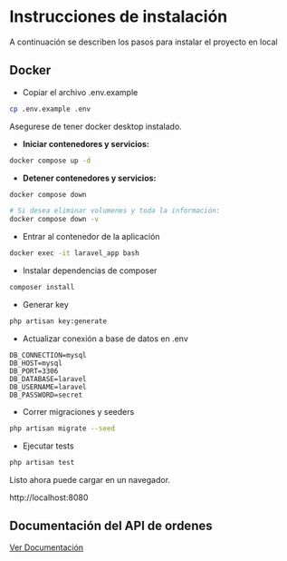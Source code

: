 # Instrucciones de instalación

A continuación se describen los pasos para instalar el proyecto en local

## Docker

* Copiar el archivo .env.example

```sh
cp .env.example .env
```

Asegurese de tener docker desktop instalado.

* **Iniciar contenedores y servicios:**
```sh
docker compose up -d
```

* **Detener contenedores y servicios:**
```sh
docker compose down

# Si desea eliminar volumenes y toda la información:
docker compose down -v
```

* Entrar al contenedor de la aplicación
```sh
docker exec -it laravel_app bash
```

* Instalar dependencias de composer
```sh
composer install
```

* Generar key
```sh
php artisan key:generate
```

* Actualizar conexión a base de datos en .env
```env
DB_CONNECTION=mysql
DB_HOST=mysql
DB_PORT=3306
DB_DATABASE=laravel
DB_USERNAME=laravel
DB_PASSWORD=secret
```

* Correr migraciones y seeders
```sh
php artisan migrate --seed
```

* Ejecutar tests
```sh
php artisan test
```

Listo ahora puede cargar en un navegador.

http://localhost:8080


## Documentación del API de ordenes

[Ver Documentación](API_DOCUMENTATION.md)